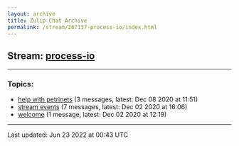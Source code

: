 ```yaml
---
layout: archive
title: Zulip Chat Archive
permalink: /stream/267137-process-io/index.html
---
```


## Stream: [process-io](https://mattecapu.github.io/ct-zulip-archive/stream/267137-process-io/index.html)
---

### Topics:

* [help with petrinets](topic/topic_help.20with.20petrinets.html) (3 messages, latest: Dec 08 2020 at 11:51)
* [stream events](topic/topic_stream.20events.html) (7 messages, latest: Dec 02 2020 at 16:06)
* [welcome](topic/topic_welcome.html) (1 message, latest: Dec 02 2020 at 12:19)

<hr><p>Last updated: Jun 23 2022 at 00:43 UTC</p>